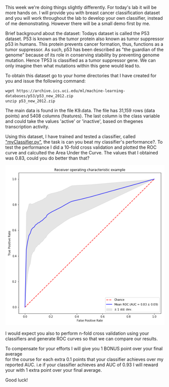 This week we're doing things slightly differently. For today's lab it will be more hands on. I will provide you with breast cancer classification dataset and you will work throughout the lab to develop your own classifier, instead of me demonstrating. However there will be a small demo first by me. 

Brief background about the dataset:
Todays dataset is called the P53 dataset. P53 is known as the tumor protein also known as tumor suppressor p53 in humans. This protein prevents cancer formation, thus, functions as a tumor suppressor. As such, p53 has been described as "the guardian of the genome" because of its role in conserving stability by preventing genome mutation. Hence TP53 is classified as a tumor suppressor gene. We can only imagine then what mutations within this gene would lead to.

To obtain this dataset go to your home directories that I have created for you and issue the following command:
```
wget https://archive.ics.uci.edu/ml/machine-learning-databases/p53/p53_new_2012.zip
unzip p53_new_2012.zip
```
The main data is found in the file K9.data. The file has 31,159 rows (data points) and 5408 columns (features). The last column is the class variable and could take the values 'active' or 'inactive', based on thegenes transcription activity. 


Using this dataset, I have trained and tested a classifier, called ["myClassifier.py"](myClassifier.py), the task is can you beat my classifier's performance?. To test the performance I did a 10-fold cross validation and plotted the ROC curve and calculted the Area Under the Curve. The values that I obtained was 0.83, could you do better than that?

![GitHub Logo](RF100_classifier.png)

I would expect you also to perform n-fold cross validation using your classifiers and generate ROC curves so that we can compare our results.

To compensate for your efforts I will give you 1 BONUS point over your final average <br/>for the course for each extra 0.1 points that your classifier achieves over my reported AUC. i.e if your classifier achieves and AUC of 0.93 I will reward your with 1 extra point over your final average.

Good luck!
